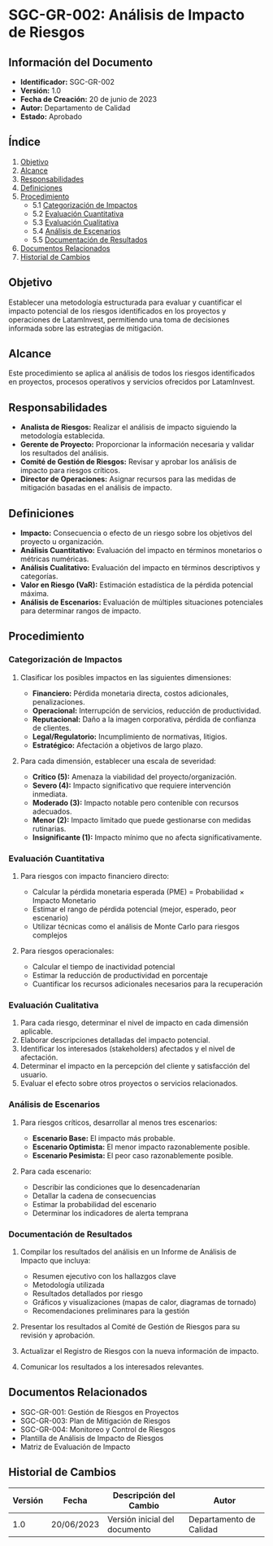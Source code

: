 # SGC-GR-002: Análisis de Impacto de Riesgos

## Información del Documento
- **Identificador:** SGC-GR-002
- **Versión:** 1.0
- **Fecha de Creación:** 20 de junio de 2023
- **Autor:** Departamento de Calidad
- **Estado:** Aprobado

## Índice
1. [Objetivo](#objetivo)
2. [Alcance](#alcance)
3. [Responsabilidades](#responsabilidades)
4. [Definiciones](#definiciones)
5. [Procedimiento](#procedimiento)
   - 5.1 [Categorización de Impactos](#categorización-de-impactos)
   - 5.2 [Evaluación Cuantitativa](#evaluación-cuantitativa)
   - 5.3 [Evaluación Cualitativa](#evaluación-cualitativa)
   - 5.4 [Análisis de Escenarios](#análisis-de-escenarios)
   - 5.5 [Documentación de Resultados](#documentación-de-resultados)
6. [Documentos Relacionados](#documentos-relacionados)
7. [Historial de Cambios](#historial-de-cambios)

## Objetivo
Establecer una metodología estructurada para evaluar y cuantificar el impacto potencial de los riesgos identificados en los proyectos y operaciones de LatamInvest, permitiendo una toma de decisiones informada sobre las estrategias de mitigación.

## Alcance
Este procedimiento se aplica al análisis de todos los riesgos identificados en proyectos, procesos operativos y servicios ofrecidos por LatamInvest.

## Responsabilidades
- **Analista de Riesgos:** Realizar el análisis de impacto siguiendo la metodología establecida.
- **Gerente de Proyecto:** Proporcionar la información necesaria y validar los resultados del análisis.
- **Comité de Gestión de Riesgos:** Revisar y aprobar los análisis de impacto para riesgos críticos.
- **Director de Operaciones:** Asignar recursos para las medidas de mitigación basadas en el análisis de impacto.

## Definiciones
- **Impacto:** Consecuencia o efecto de un riesgo sobre los objetivos del proyecto u organización.
- **Análisis Cuantitativo:** Evaluación del impacto en términos monetarios o métricas numéricas.
- **Análisis Cualitativo:** Evaluación del impacto en términos descriptivos y categorías.
- **Valor en Riesgo (VaR):** Estimación estadística de la pérdida potencial máxima.
- **Análisis de Escenarios:** Evaluación de múltiples situaciones potenciales para determinar rangos de impacto.

## Procedimiento

### Categorización de Impactos
1. Clasificar los posibles impactos en las siguientes dimensiones:
   - **Financiero:** Pérdida monetaria directa, costos adicionales, penalizaciones.
   - **Operacional:** Interrupción de servicios, reducción de productividad.
   - **Reputacional:** Daño a la imagen corporativa, pérdida de confianza de clientes.
   - **Legal/Regulatorio:** Incumplimiento de normativas, litigios.
   - **Estratégico:** Afectación a objetivos de largo plazo.

2. Para cada dimensión, establecer una escala de severidad:
   - **Crítico (5):** Amenaza la viabilidad del proyecto/organización.
   - **Severo (4):** Impacto significativo que requiere intervención inmediata.
   - **Moderado (3):** Impacto notable pero contenible con recursos adecuados.
   - **Menor (2):** Impacto limitado que puede gestionarse con medidas rutinarias.
   - **Insignificante (1):** Impacto mínimo que no afecta significativamente.

### Evaluación Cuantitativa
1. Para riesgos con impacto financiero directo:
   - Calcular la pérdida monetaria esperada (PME) = Probabilidad × Impacto Monetario
   - Estimar el rango de pérdida potencial (mejor, esperado, peor escenario)
   - Utilizar técnicas como el análisis de Monte Carlo para riesgos complejos

2. Para riesgos operacionales:
   - Calcular el tiempo de inactividad potencial
   - Estimar la reducción de productividad en porcentaje
   - Cuantificar los recursos adicionales necesarios para la recuperación

### Evaluación Cualitativa
1. Para cada riesgo, determinar el nivel de impacto en cada dimensión aplicable.
2. Elaborar descripciones detalladas del impacto potencial.
3. Identificar los interesados (stakeholders) afectados y el nivel de afectación.
4. Determinar el impacto en la percepción del cliente y satisfacción del usuario.
5. Evaluar el efecto sobre otros proyectos o servicios relacionados.

### Análisis de Escenarios
1. Para riesgos críticos, desarrollar al menos tres escenarios:
   - **Escenario Base:** El impacto más probable.
   - **Escenario Optimista:** El menor impacto razonablemente posible.
   - **Escenario Pesimista:** El peor caso razonablemente posible.

2. Para cada escenario:
   - Describir las condiciones que lo desencadenarían
   - Detallar la cadena de consecuencias
   - Estimar la probabilidad del escenario
   - Determinar los indicadores de alerta temprana

### Documentación de Resultados
1. Compilar los resultados del análisis en un Informe de Análisis de Impacto que incluya:
   - Resumen ejecutivo con los hallazgos clave
   - Metodología utilizada
   - Resultados detallados por riesgo
   - Gráficos y visualizaciones (mapas de calor, diagramas de tornado)
   - Recomendaciones preliminares para la gestión

2. Presentar los resultados al Comité de Gestión de Riesgos para su revisión y aprobación.
3. Actualizar el Registro de Riesgos con la nueva información de impacto.
4. Comunicar los resultados a los interesados relevantes.

## Documentos Relacionados
- SGC-GR-001: Gestión de Riesgos en Proyectos
- SGC-GR-003: Plan de Mitigación de Riesgos
- SGC-GR-004: Monitoreo y Control de Riesgos
- Plantilla de Análisis de Impacto de Riesgos
- Matriz de Evaluación de Impacto

## Historial de Cambios
| Versión | Fecha | Descripción del Cambio | Autor |
|---------|-------|------------------------|-------|
| 1.0 | 20/06/2023 | Versión inicial del documento | Departamento de Calidad | 